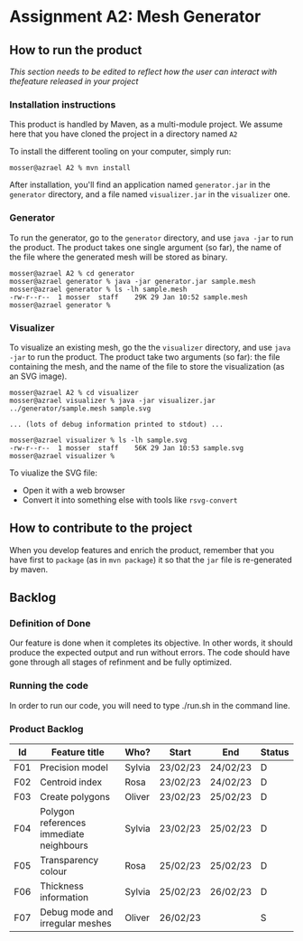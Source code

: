 # Assignment A2: Mesh Generator

## How to run the product

_This section needs to be edited to reflect how the user can interact with thefeature released in your project_

### Installation instructions

This product is handled by Maven, as a multi-module project. We assume here that you have cloned the project in a directory named `A2`

To install the different tooling on your computer, simply run:

```
mosser@azrael A2 % mvn install
```

After installation, you'll find an application named `generator.jar` in the `generator` directory, and a file named `visualizer.jar` in the `visualizer` one. 

### Generator

To run the generator, go to the `generator` directory, and use `java -jar` to run the product. The product takes one single argument (so far), the name of the file where the generated mesh will be stored as binary.

```
mosser@azrael A2 % cd generator 
mosser@azrael generator % java -jar generator.jar sample.mesh
mosser@azrael generator % ls -lh sample.mesh
-rw-r--r--  1 mosser  staff    29K 29 Jan 10:52 sample.mesh
mosser@azrael generator % 
```

### Visualizer

To visualize an existing mesh, go the the `visualizer` directory, and use `java -jar` to run the product. The product take two arguments (so far): the file containing the mesh, and the name of the file to store the visualization (as an SVG image).

```
mosser@azrael A2 % cd visualizer 
mosser@azrael visualizer % java -jar visualizer.jar ../generator/sample.mesh sample.svg

... (lots of debug information printed to stdout) ...

mosser@azrael visualizer % ls -lh sample.svg
-rw-r--r--  1 mosser  staff    56K 29 Jan 10:53 sample.svg
mosser@azrael visualizer %
```
To viualize the SVG file:

  - Open it with a web browser
  - Convert it into something else with tools like `rsvg-convert`

## How to contribute to the project

When you develop features and enrich the product, remember that you have first to `package` (as in `mvn package`) it so that the `jar` file is re-generated by maven.

## Backlog

### Definition of Done

Our feature is done when it completes its objective. In other words, it should produce the expected output and run without errors. The code should have gone through all stages of refinment and be fully optimized.

### Running the code
In order to run our code, you will need to type ./run.sh in the command line.


### Product Backlog

| Id | Feature title | Who? | Start | End | Status |
|:--:|---------------|------|-------|-----|--------|
|  F01  | Precision model  | Sylvia | 23/02/23 | 24/02/23 | D |
|  F02  | Centroid index | Rosa | 23/02/23 | 24/02/23 | D |
|  F03  | Create polygons | Oliver | 23/02/23 | 25/02/23 | D |
|  F04  | Polygon references immediate neighbours | Sylvia | 23/02/23 | 25/02/23 | D |
|  F05  | Transparency colour | Rosa | 25/02/23 | 25/02/23 | D |
|  F06  | Thickness information | Sylvia | 25/02/23 | 26/02/23 | D |
|  F07  | Debug mode and irregular meshes | Oliver | 26/02/23 |  | S |






